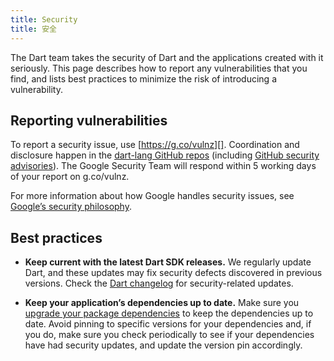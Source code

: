 ```yaml
---
title: Security
title: 安全
---
```


The Dart team takes the security of Dart and the applications
created with it seriously.
This page describes how to report any vulnerabilities that you find,
and lists best practices to minimize the risk of introducing a vulnerability.

## Reporting vulnerabilities

To report a security issue, use [https://g.co/vulnz][].
Coordination and disclosure happen in the [dart-lang GitHub repos][repos]
(including [GitHub security advisories][]).
The Google Security Team will respond within 5 working days of
your report on g.co/vulnz.

For more information about how Google handles security issues, see
[Google’s security philosophy][].

## Best practices

* **Keep current with the latest Dart SDK releases.**
  We regularly update Dart, and these updates may fix security
  defects discovered in previous versions.
  Check the [Dart changelog][]
  for security-related updates.

* **Keep your application’s dependencies up to date.**
  Make sure you [upgrade your package dependencies][]
  to keep the dependencies up to date.
  Avoid pinning to specific versions
  for your dependencies and, if you do, make sure you check
  periodically to see if your dependencies have had security updates,
  and update the version pin accordingly.

[Dart changelog]: https://github.com/dart-lang/sdk/blob/main/CHANGELOG.md
[GitHub security advisories]: https://docs.github.com/en/code-security/security-advisories
[Google’s security philosophy]: https://www.google.com/about/appsecurity/
[https://g.co/vulnz]: https://g.co/vulnz
[repos]: https://github.com/dart-lang/
[upgrade your package dependencies]: /guides/packages#upgrading-a-dependency
